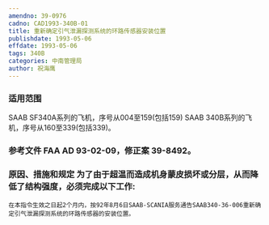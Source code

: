 ```yaml
---
amendno: 39-0976
cadno: CAD1993-340B-01
title: 重新确定引气泄漏探测系统的环路传感器安装位置
publishdate: 1993-05-06
effdate: 1993-05-06
tags: 340B
categories: 中南管理局
author: 祝海鹰
---
```


### 适用范围 
SAAB SF340A系列的飞机，序号从004至159(包括159) SAAB 340B系列的飞机，序号从160至339(包括339)。

<!--more-->
### 参考文件    FAA AD 93-02-09，修正案 39-8492。

### 原因、措施和规定     为了由于超温而造成机身蒙皮损坏或分层，从而降低了结构强度，必须完成以下工作: 
    在本指令生效之日起2个月内，按92年8月6日SAAB-SCANIA服务通告SAAB340-36-006重新确定引气泄漏探测系统的环路传感器的安装位置。
